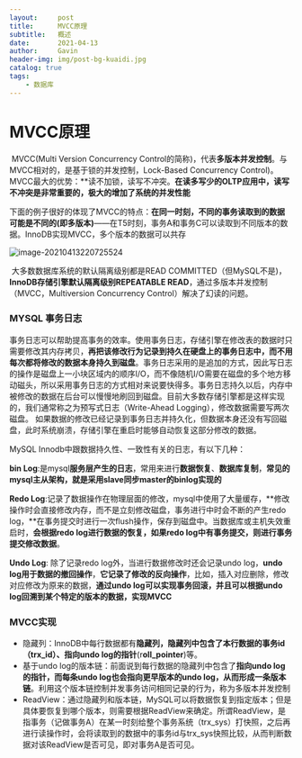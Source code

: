 ```yaml
---
layout:     post
title:      MVCC原理
subtitle:   概述
date:       2021-04-13
author:     Gavin
header-img: img/post-bg-kuaidi.jpg
catalog: true
tags:
    - 数据库
---
```


# MVCC原理

​	MVCC(Multi Version Concurrency Control的简称)，代表**多版本并发控制**。与MVCC相对的，是基于锁的并发控制，Lock-Based Concurrency Control)。
​	 MVCC最大的优势：**读不加锁，读写不冲突。**在读多写少的OLTP应用中，读写不冲突是非常重要的，极大的增加了系统的并发性能**

​	下面的例子很好的体现了MVCC的特点：**在同一时刻，不同的事务读取到的数据可能是不同的(即多版本)**——在T5时刻，事务A和事务C可以读取到不同版本的数据。InnoDB实现MVCC，多个版本的数据可以共存

![image-20210413220725524](C:\Users\ql\AppData\Roaming\Typora\typora-user-images\image-20210413220725524.png)

​	大多数数据库系统的默认隔离级别都是READ COMMITTED（但MySQL不是)，**InnoDB存储引擎默认隔离级别REPEATABLE READ**，通过多版本并发控制（MVCC，Multiversion Concurrency Control）解决了幻读的问题。

### MYSQL 事务日志

​	事务日志可以帮助提高事务的效率。使用事务日志，存储引擎在修改表的数据时只需要修改其内存拷贝，**再把该修改行为记录到持久在硬盘上的事务日志中，而不用每次都将修改的数据本身持久到磁盘**。事务日志采用的是追加的方式，因此写日志的操作是磁盘上一小块区域内的顺序I/O，而不像随机I/O需要在磁盘的多个地方移动磁头，所以采用事务日志的方式相对来说要快得多。事务日志持久以后，内存中被修改的数据在后台可以慢慢地刷回到磁盘。目前大多数存储引擎都是这样实现的，我们通常称之为预写式日志（Write-Ahead Logging），修改数据需要写两次磁盘。
 如果数据的修改已经记录到事务日志并持久化，但数据本身还没有写回磁盘，此时系统崩溃，存储引擎在重启时能够自动恢复这部分修改的数据。

MySQL Innodb中跟数据持久性、一致性有关的日志，有以下几种：

**bin Log**:是mysql**服务层产生的日志**，常用来进行**数据恢复**、**数据库复制**，**常见的mysql主从架构，就是采用slave同步master的binlog实现的**

**Redo Log**:记录了数据操作在物理层面的修改，mysql中使用了大量缓存，**修改操作时会直接修改内存，而不是立刻修改磁盘，事务进行中时会不断的产生redo log，**在事务提交时进行一次flush操作，保存到磁盘中。当数据库或主机失效重启时，**会根据redo log进行数据的恢复，如果redo log中有事务提交，则进行事务提交修改数据**。

**Undo Log**: 除了记录redo log外，当进行数据修改时还会记录undo log，**undo log用于数据的撤回操作**，**它记录了修改的反向操作**，比如，插入对应删除，修改对应修改为原来的数据，**通过undo log可以实现事务回滚，并且可以根据undo log回溯到某个特定的版本的数据，实现MVCC**

### MVCC实现

- 隐藏列：InnoDB中每行数据都有**隐藏列，隐藏列中包含了本行数据的事务id（trx_id）、指向undo log的指针**(r**oll_pointer**)等。
- 基于undo log的版本链：前面说到每行数据的隐藏列中包含了**指向undo log的指针，而每条undo log也会指向更早版本的undo log，从而形成一条版本链**。利用这个版本链控制并发事务访问相同记录的行为，称为多版本并发控制
- ReadView：通过隐藏列和版本链，MySQL可以将数据恢复到指定版本；但是具体要恢复到哪个版本，则需要根据ReadView来确定。所谓ReadView，是指事务（记做事务A）在某一时刻给整个事务系统（trx_sys）打快照，之后再进行读操作时，会将读取到的数据中的事务id与trx_sys快照比较，从而判断数据对该ReadView是否可见，即对事务A是否可见。